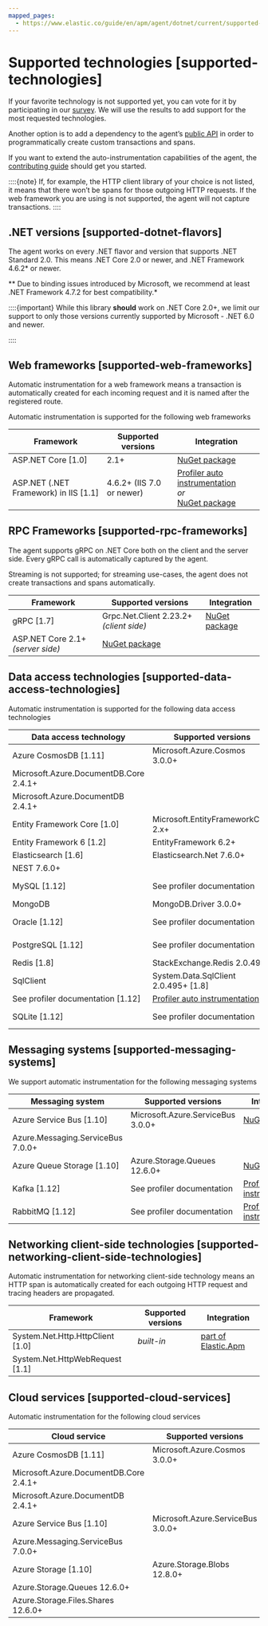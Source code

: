 ```yaml
---
mapped_pages:
  - https://www.elastic.co/guide/en/apm/agent/dotnet/current/supported-technologies.html
---
```


# Supported technologies [supported-technologies]

If your favorite technology is not supported yet, you can vote for it by participating in our [survey](https://docs.google.com/forms/d/18SgsVo9asGNFMjRqwdrk3wTHNwPhtHv4jE35hZRCL6A/). We will use the results to add support for the most requested technologies.

Another option is to add a dependency to the agent’s [public API](/reference/public-api.md) in order to programmatically create custom transactions and spans.

If you want to extend the auto-instrumentation capabilities of the agent, the [contributing guide](https://github.com/elastic/apm-agent-dotnet/blob/main/CONTRIBUTING.md) should get you started.

::::{note}
If, for example, the HTTP client library of your choice is not listed, it means that there won’t be spans for those outgoing HTTP requests. If the web framework you are using is not supported, the agent will not capture transactions.
::::



## .NET versions [supported-dotnet-flavors]

The agent works on every .NET flavor and version that supports .NET Standard 2.0. This means .NET Core 2.0 or newer, and .NET Framework 4.6.2* or newer.

** Due to binding issues introduced by Microsoft, we recommend at least .NET Framework 4.7.2 for best compatibility.*

::::{important}
While this library **should** work on .NET Core 2.0+, we limit our support to only those versions currently supported by Microsoft - .NET 6.0 and newer.

::::



## Web frameworks [supported-web-frameworks]

Automatic instrumentation for a web framework means a transaction is automatically created for each incoming request and it is named after the registered route.

Automatic instrumentation is supported for the following web frameworks

| Framework | Supported versions | Integration |
| --- | --- | --- |
| ASP.NET Core [1.0] | 2.1+ | [NuGet package](/reference/setup-asp-net-core.md) |
| ASP.NET (.NET Framework) in IIS  [1.1] | 4.6.2+ (IIS 7.0 or newer) | [Profiler auto instrumentation](/reference/setup-auto-instrumentation.md)<br>*or*<br>[NuGet package](/reference/setup-asp-dot-net.md) |


## RPC Frameworks [supported-rpc-frameworks]

The agent supports gRPC on .NET Core both on the client and the server side. Every gRPC call is automatically captured by the agent.

Streaming is not supported; for streaming use-cases, the agent does not create transactions and spans automatically.

| Framework | Supported versions | Integration |
| --- | --- | --- |
| gRPC [1.7] | Grpc.Net.Client 2.23.2+ *(client side)* | [NuGet package](/reference/setup-grpc.md) |
| ASP.NET Core 2.1+ *(server side)* | [NuGet package](/reference/setup-asp-net-core.md) |


## Data access technologies [supported-data-access-technologies]

Automatic instrumentation is supported for the following data access technologies

| Data access technology | Supported versions | Integration |
| --- | --- | --- |
| Azure CosmosDB [1.11] | Microsoft.Azure.Cosmos 3.0.0+ | [NuGet package](/reference/setup-azure-cosmosdb.md) |
| Microsoft.Azure.DocumentDB.Core 2.4.1+ |
| Microsoft.Azure.DocumentDB 2.4.1+ |
| Entity Framework Core [1.0] | Microsoft.EntityFrameworkCore 2.x+ | [NuGet package](/reference/setup-ef-core.md) |
| Entity Framework 6 [1.2] | EntityFramework 6.2+ | [NuGet package](/reference/setup-ef6.md) |
| Elasticsearch [1.6] | Elasticsearch.Net 7.6.0+ | [NuGet package](/reference/setup-elasticsearch.md) |
| NEST 7.6.0+ |
| MySQL [1.12] | See profiler documentation | [Profiler auto instrumentation](/reference/setup-auto-instrumentation.md) |
| MongoDB | MongoDB.Driver 3.0.0+ | [NuGet package](/reference/setup-mongo-db.md) |
| Oracle [1.12] | See profiler documentation | [Profiler auto instrumentation](/reference/setup-auto-instrumentation.md) |
| PostgreSQL [1.12] | See profiler documentation | [Profiler auto instrumentation](/reference/setup-auto-instrumentation.md) |
| Redis [1.8] | StackExchange.Redis 2.0.495+ | [NuGet package](/reference/setup-stackexchange-redis.md) |
| SqlClient | System.Data.SqlClient 2.0.495+ [1.8] | [NuGet package](/reference/setup-sqlclient.md) |
| See profiler documentation [1.12] | [Profiler auto instrumentation](/reference/setup-auto-instrumentation.md) |
| SQLite [1.12] | See profiler documentation | [Profiler auto instrumentation](/reference/setup-auto-instrumentation.md) |


## Messaging systems [supported-messaging-systems]

We support automatic instrumentation for the following messaging systems

| Messaging system | Supported versions | Integration |
| --- | --- | --- |
| Azure Service Bus [1.10] | Microsoft.Azure.ServiceBus 3.0.0+ | [NuGet package](/reference/setup-azure-servicebus.md) |
| Azure.Messaging.ServiceBus 7.0.0+ |
| Azure Queue Storage [1.10] | Azure.Storage.Queues 12.6.0+ | [NuGet package](/reference/setup-azure-storage.md) |
| Kafka [1.12] | See profiler documentation | [Profiler auto instrumentation](/reference/setup-auto-instrumentation.md) |
| RabbitMQ [1.12] | See profiler documentation | [Profiler auto instrumentation](/reference/setup-auto-instrumentation.md) |


## Networking client-side technologies [supported-networking-client-side-technologies]

Automatic instrumentation for networking client-side technology means an HTTP span is automatically created for each outgoing HTTP request and tracing headers are propagated.

| Framework | Supported versions | Integration |
| --- | --- | --- |
| System.Net.Http.HttpClient [1.0] | *built-in* | [part of Elastic.Apm](/reference/public-api.md#setup-http) |
| System.Net.HttpWebRequest [1.1] |


## Cloud services [supported-cloud-services]

Automatic instrumentation for the following cloud services

| Cloud service | Supported versions | Integration |
| --- | --- | --- |
| Azure CosmosDB [1.11] | Microsoft.Azure.Cosmos 3.0.0+ | [NuGet package](/reference/setup-azure-cosmosdb.md) |
| Microsoft.Azure.DocumentDB.Core 2.4.1+ |
| Microsoft.Azure.DocumentDB 2.4.1+ |
| Azure Service Bus [1.10] | Microsoft.Azure.ServiceBus 3.0.0+ | [NuGet package](/reference/setup-azure-servicebus.md) |
| Azure.Messaging.ServiceBus 7.0.0+ |
| Azure Storage [1.10] | Azure.Storage.Blobs 12.8.0+ | [NuGet package](/reference/setup-azure-storage.md) |
| Azure.Storage.Queues 12.6.0+ |
| Azure.Storage.Files.Shares 12.6.0+ |

